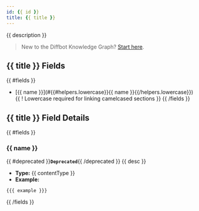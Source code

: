 ```yaml
---
id: {{ id }}
title: {{ title }}
---
```


{{ description }}

>New to the Diffbot Knowledge Graph? [Start here](dql-quickstart).

## {{ title }} Fields
{{ #fields }}
* [{{ name }}](#{{#helpers.lowercase}}{{ name }}{{/helpers.lowercase}}) {{ ! Lowercase required for linking camelcased sections }}
{{ /fields }}

## {{ title }} Field Details

{{ #fields }}
### {{ name }}
{{ #deprecated }}**`Deprecated`**{{ /deprecated }}  {{ desc }}
* **Type:** {{ contentType }}
* **Example:**
```
{{{ example }}}
```
{{ /fields }}